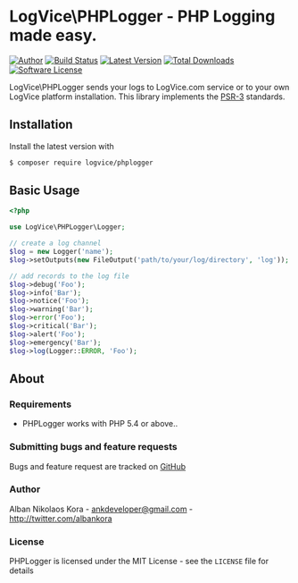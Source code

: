 # LogVice\PHPLogger - PHP Logging made easy.

[![Author](http://img.shields.io/badge/author-@albankora-blue.svg?style=flat-square)](https://twitter.com/albankora)
[![Build Status](https://img.shields.io/travis/logvice/phplogger.svg)](https://travis-ci.org/logvice/phplogger)
[![Latest Version](https://img.shields.io/github/logvice/phplogger.svg?style=flat-square)](https://github.com/logvice/phplogger/releases)
[![Total Downloads](https://img.shields.io/packagist/logvice/phplogger.svg?style=flat-square)](https://packagist.org/packages/logvice/phplogger)
[![Software License](https://img.shields.io/badge/license-MIT-brightgreen.svg?style=flat-square)](LICENSE)

LogVice\PHPLogger sends your logs to LogVice.com service or to your own LogVice platform installation. This library implements the [PSR-3](https://github.com/php-fig/fig-standards/blob/master/accepted/PSR-3-logger-interface.md) standards.

## Installation

Install the latest version with

```bash
$ composer require logvice/phplogger
```

## Basic Usage

```php
<?php

use LogVice\PHPLogger\Logger;

// create a log channel
$log = new Logger('name');
$log->setOutputs(new FileOutput('path/to/your/log/directory', 'log'));

// add records to the log file
$log->debug('Foo');
$log->info('Bar');
$log->notice('Foo');
$log->warning('Bar');
$log->error('Foo');
$log->critical('Bar');
$log->alert('Foo');
$log->emergency('Bar');
$log->log(Logger::ERROR, 'Foo');
```

## About

### Requirements

- PHPLogger works with PHP 5.4 or above..

### Submitting bugs and feature requests

Bugs and feature request are tracked on [GitHub](https://github.com/logvice/phplogger/issues)

### Author

Alban Nikolaos Kora - <ankdeveloper@gmail.com> - <http://twitter.com/albankora>

### License

PHPLogger is licensed under the MIT License - see the `LICENSE` file for details